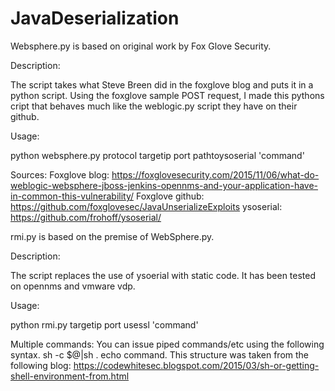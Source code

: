 # JavaDeserialization


Websphere.py is based on original work by Fox Glove Security.

Description:

The script takes what Steve Breen did in the foxglove blog and puts it in a python script. Using the foxglove sample POST request, I made this pythons cript that behaves much like the weblogic.py script they have on their github. 

Usage:

python websphere.py protocol targetip port pathtoysoserial 'command'



Sources: 
Foxglove blog: https://foxglovesecurity.com/2015/11/06/what-do-weblogic-websphere-jboss-jenkins-opennms-and-your-application-have-in-common-this-vulnerability/
Foxglove github: https://github.com/foxglovesec/JavaUnserializeExploits
ysoserial: https://github.com/frohoff/ysoserial/


rmi.py is based on the premise of WebSphere.py.

Description:

The script replaces the use of ysoerial with static code.  It has been tested on opennms and vmware vdp.  

Usage:

python rmi.py targetip port usessl 'command'

Multiple commands:
You can issue piped commands/etc using the following syntax.  sh -c $@|sh . echo command.  This structure was taken from the following blog: https://codewhitesec.blogspot.com/2015/03/sh-or-getting-shell-environment-from.html
